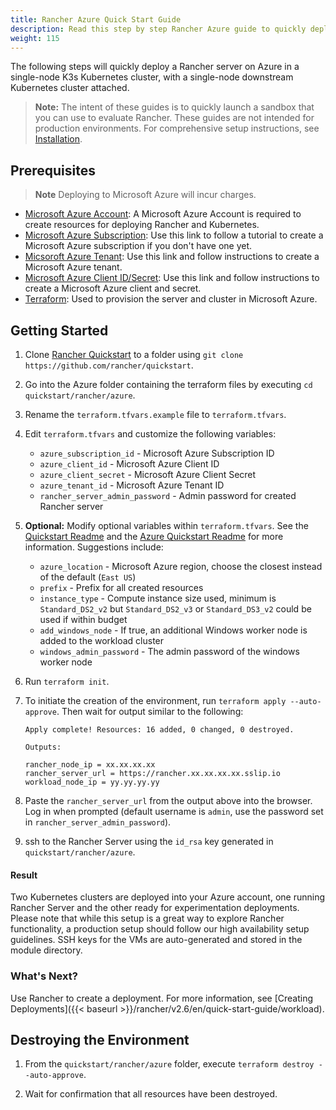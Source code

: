 ```yaml
---
title: Rancher Azure Quick Start Guide
description: Read this step by step Rancher Azure guide to quickly deploy a Rancher server with a single-node downstream Kubernetes cluster attached.
weight: 115
---
```


The following steps will quickly deploy a Rancher server on Azure in a single-node K3s Kubernetes cluster, with a single-node downstream Kubernetes cluster attached.

>**Note:** The intent of these guides is to quickly launch a sandbox that you can use to evaluate Rancher. These guides are not intended for production environments. For comprehensive setup instructions, see [Installation]({{<baseurl>}}/rancher/v2.6/en/installation/).

## Prerequisites

>**Note**
>Deploying to Microsoft Azure will incur charges.

- [Microsoft Azure Account](https://azure.microsoft.com/en-us/free/): A Microsoft Azure Account is required to create resources for deploying Rancher and Kubernetes.
- [Microsoft Azure Subscription](https://docs.microsoft.com/en-us/azure/cost-management-billing/manage/create-subscription#create-a-subscription-in-the-azure-portal): Use this link to follow a tutorial to create a Microsoft Azure subscription if you don't have one yet.
- [Micsoroft Azure Tenant](https://docs.microsoft.com/en-us/azure/active-directory/develop/quickstart-create-new-tenant): Use this link and follow instructions to create a Microsoft Azure tenant.
- [Microsoft Azure Client ID/Secret](https://docs.microsoft.com/en-us/azure/active-directory/develop/howto-create-service-principal-portal): Use this link and follow instructions to create a Microsoft Azure client and secret.
- [Terraform](https://www.terraform.io/downloads.html): Used to provision the server and cluster in Microsoft Azure.


## Getting Started

1. Clone [Rancher Quickstart](https://github.com/rancher/quickstart) to a folder using `git clone https://github.com/rancher/quickstart`.

2. Go into the Azure folder containing the terraform files by executing `cd quickstart/rancher/azure`.

3. Rename the `terraform.tfvars.example` file to `terraform.tfvars`.

4. Edit `terraform.tfvars` and customize the following variables:
    - `azure_subscription_id` - Microsoft Azure Subscription ID
    - `azure_client_id` - Microsoft Azure Client ID
    - `azure_client_secret` - Microsoft Azure Client Secret
    - `azure_tenant_id` - Microsoft Azure Tenant ID
    - `rancher_server_admin_password` - Admin password for created Rancher server

5. **Optional:** Modify optional variables within `terraform.tfvars`.
See the [Quickstart Readme](https://github.com/rancher/quickstart) and the [Azure Quickstart Readme](https://github.com/rancher/quickstart/tree/master/rancher/azure) for more information.
Suggestions include:
    - `azure_location` - Microsoft Azure region, choose the closest instead of the default (`East US`)
    - `prefix` - Prefix for all created resources
    - `instance_type` - Compute instance size used, minimum is `Standard_DS2_v2` but `Standard_DS2_v3` or `Standard_DS3_v2` could be used if within budget
    - `add_windows_node` - If true, an additional Windows worker node is added to the workload cluster
    - `windows_admin_password` - The admin password of the windows worker node

6. Run `terraform init`.

7. To initiate the creation of the environment, run `terraform apply --auto-approve`. Then wait for output similar to the following:

    ```
    Apply complete! Resources: 16 added, 0 changed, 0 destroyed.

    Outputs:

    rancher_node_ip = xx.xx.xx.xx
    rancher_server_url = https://rancher.xx.xx.xx.xx.sslip.io
    workload_node_ip = yy.yy.yy.yy
    ```

8. Paste the `rancher_server_url` from the output above into the browser. Log in when prompted (default username is `admin`, use the password set in `rancher_server_admin_password`).
9. ssh to the Rancher Server using the `id_rsa` key generated in `quickstart/rancher/azure`.

#### Result

Two Kubernetes clusters are deployed into your Azure account, one running Rancher Server and the other ready for experimentation deployments. Please note that while this setup is a great way to explore Rancher functionality, a production setup should follow our high availability setup guidelines. SSH keys for the VMs are auto-generated and stored in the module directory.

### What's Next?

Use Rancher to create a deployment. For more information, see [Creating Deployments]({{< baseurl >}}/rancher/v2.6/en/quick-start-guide/workload).

## Destroying the Environment

1. From the `quickstart/rancher/azure` folder, execute `terraform destroy --auto-approve`.

2. Wait for confirmation that all resources have been destroyed.

